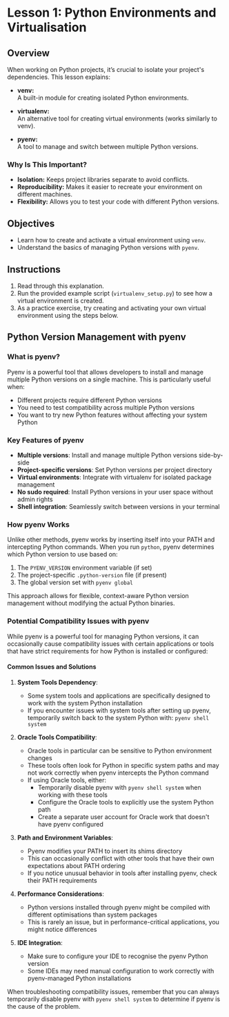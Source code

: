 # Lesson 1: Python Environments and Virtualisation

## Overview
When working on Python projects, it’s crucial to isolate your project's dependencies. This lesson explains:

- **venv:**  
  A built-in module for creating isolated Python environments.

- **virtualenv:**  
  An alternative tool for creating virtual environments (works similarly to venv).

- **pyenv:**  
  A tool to manage and switch between multiple Python versions.

### Why Is This Important?
- **Isolation:** Keeps project libraries separate to avoid conflicts.
- **Reproducibility:** Makes it easier to recreate your environment on different machines.
- **Flexibility:** Allows you to test your code with different Python versions.

## Objectives
- Learn how to create and activate a virtual environment using `venv`.
- Understand the basics of managing Python versions with `pyenv`.

## Instructions
1. Read through this explanation.
2. Run the provided example script (`virtualenv_setup.py`) to see how a virtual environment is created.
3. As a practice exercise, try creating and activating your own virtual environment using the steps below.

## Python Version Management with pyenv

### What is pyenv?
Pyenv is a powerful tool that allows developers to install and manage multiple Python versions on a single machine. This is particularly useful when:
- Different projects require different Python versions
- You need to test compatibility across multiple Python versions
- You want to try new Python features without affecting your system Python

### Key Features of pyenv
- **Multiple versions**: Install and manage multiple Python versions side-by-side
- **Project-specific versions**: Set Python versions per project directory
- **Virtual environments**: Integrate with virtualenv for isolated package management
- **No sudo required**: Install Python versions in your user space without admin rights
- **Shell integration**: Seamlessly switch between versions in your terminal

### How pyenv Works
Unlike other methods, pyenv works by inserting itself into your PATH and intercepting Python commands. When you run `python`, pyenv determines which Python version to use based on:
1. The `PYENV_VERSION` environment variable (if set)
2. The project-specific `.python-version` file (if present)
3. The global version set with `pyenv global`

This approach allows for flexible, context-aware Python version management without modifying the actual Python binaries.

### Potential Compatibility Issues with pyenv

While pyenv is a powerful tool for managing Python versions, it can occasionally cause compatibility issues with certain applications or tools that have strict requirements for how Python is installed or configured:

#### Common Issues and Solutions

1. **System Tools Dependency**:
   - Some system tools and applications are specifically designed to work with the system Python installation
   - If you encounter issues with system tools after setting up pyenv, temporarily switch back to the system Python with: `pyenv shell system`

2. **Oracle Tools Compatibility**:
   - Oracle tools in particular can be sensitive to Python environment changes
   - These tools often look for Python in specific system paths and may not work correctly when pyenv intercepts the Python command
   - If using Oracle tools, either:
     - Temporarily disable pyenv with `pyenv shell system` when working with these tools
     - Configure the Oracle tools to explicitly use the system Python path
     - Create a separate user account for Oracle work that doesn't have pyenv configured

3. **Path and Environment Variables**:
   - Pyenv modifies your PATH to insert its shims directory
   - This can occasionally conflict with other tools that have their own expectations about PATH ordering
   - If you notice unusual behavior in tools after installing pyenv, check their PATH requirements

4. **Performance Considerations**:
   - Python versions installed through pyenv might be compiled with different optimisations than system packages
   - This is rarely an issue, but in performance-critical applications, you might notice differences

5. **IDE Integration**:
   - Make sure to configure your IDE to recognise the pyenv Python version
   - Some IDEs may need manual configuration to work correctly with pyenv-managed Python installations

When troubleshooting compatibility issues, remember that you can always temporarily disable pyenv with `pyenv shell system` to determine if pyenv is the cause of the problem.
